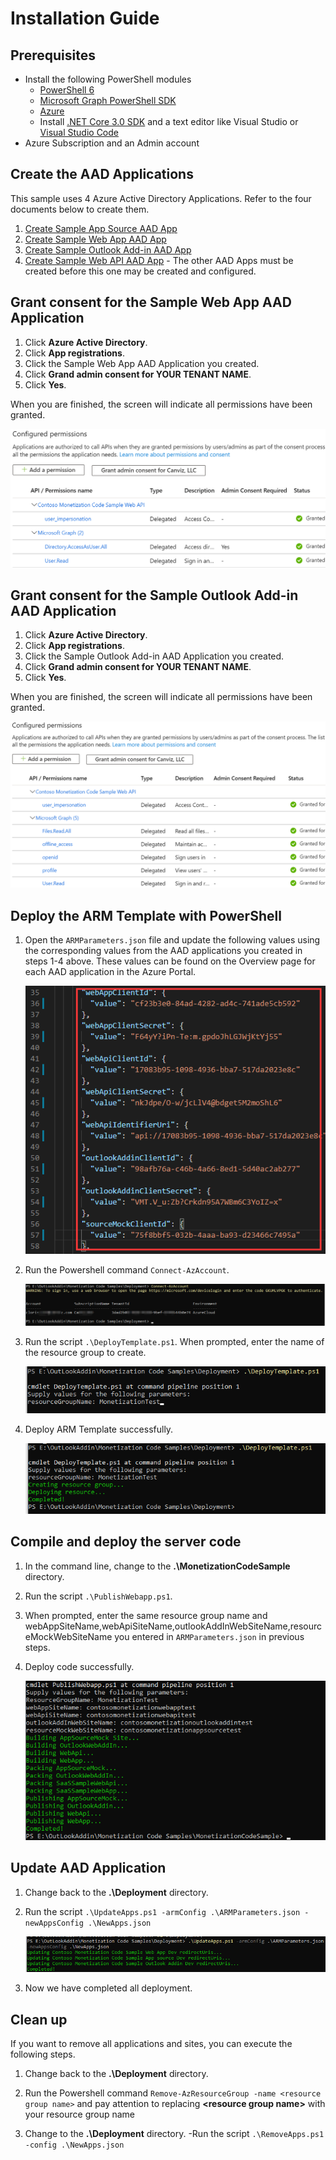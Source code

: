# Installation Guide

## Prerequisites

- Install the following PowerShell modules
   - [PowerShell 6](https://github.com/PowerShell/PowerShell/releases/tag/v6.2.3)
   - [Microsoft Graph PowerShell SDK](https://github.com/microsoftgraph/msgraph-sdk-powershell)
   - [Azure](https://docs.microsoft.com/en-us/powershell/azure/install-az-ps?view=azps-3.1.0)
   - Install [.NET Core 3.0 SDK](https://dotnet.microsoft.com/download/dotnet-core/3.0) and a text editor like Visual Studio or [Visual Studio Code](https://code.visualstudio.com)
- Azure Subscription and an Admin account

## Create the AAD Applications

This sample uses 4 Azure Active Directory Applications.  Refer to the four documents below to create them.

1. [Create Sample App Source AAD App](CreateSampleAppSourceAADApp.md)
1. [Create Sample Web App AAD App](CreateSampleWebAppAADApp.md)
1. [Create Sample Outlook Add-in AAD App](CreateSampleOutlookAddInAADApp.md)
1. [Create Sample Web API AAD App](CreateSampleWebAPIAADApp.md) - The other AAD Apps must be created before this one may be created and configured. 

## Grant consent for the Sample Web App AAD Application

1. Click **Azure Active Directory**.
1. Click **App registrations**.
1. Click the Sample Web App AAD Application you created. 
1. Click **Grand admin consent for YOUR TENANT NAME**.
1. Click **Yes**.

When you are finished, the screen will indicate all permissions have been granted.

![Permissions Granted](./Images/web-app-aad-app-01.png)

## Grant consent for the Sample Outlook Add-in AAD Application

1. Click **Azure Active Directory**.
1. Click **App registrations**.
1. Click the Sample Outlook Add-in AAD Application you created. 
1. Click **Grand admin consent for YOUR TENANT NAME**.
1. Click **Yes**.

When you are finished, the screen will indicate all permissions have been granted.

![Permissions Granted](./Images/outlook-add-in-aad-app-03.png)

## Deploy the ARM Template with PowerShell

1. Open the `ARMParameters.json` file and update the following values using the corresponding values from the AAD applications you created in steps 1-4 above. These values can be found on the Overview page for each AAD application in the Azure Portal.

   ![Code Path](Images/6.png)

2. Run the Powershell command `Connect-AzAccount`.

   ![Code Path](Images/7.png)

3. Run the script `.\DeployTemplate.ps1`. When prompted, enter the name of the resource group to create.

   ![Code Path](Images/8.png)

4. Deploy ARM Template successfully.

   ![Code Path](Images/9.png)   

## Compile and deploy the server code

1. In the command line, change to the **.\MonetizationCodeSample** directory.

1. Run the script `.\PublishWebapp.ps1`. 
   
1. When prompted, enter the same resource group name and webAppSiteName,webApiSiteName,outlookAddInWebSiteName,resourceMockWebSiteName you entered in `ARMParameters.json` in previous steps.
   
1. Deploy code successfully.
   
   ![Code Path](Images/10.png)

   

## Update AAD Application

1. Change back to the **.\Deployment** directory.

1. Run the script `.\UpdateApps.ps1 -armConfig .\ARMParameters.json -newAppsConfig .\NewApps.json ` 

   ![Code Path](Images/11.png)

1. Now we have completed all deployment.



## Clean up

If you want to remove all applications and sites, you can execute the following steps.

1. Change back to the **.\Deployment** directory.
2. Run the Powershell command `Remove-AzResourceGroup -name <resource group name>` and pay attention to replacing **&lt;resource group name&gt;** with your resource group name

3. Change to the **.\Deployment** directory.
   -Run the script `.\RemoveApps.ps1 -config .\NewApps.json`

